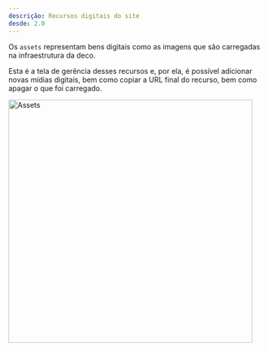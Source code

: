 ```yaml
---
descrição: Recursos digitais do site
desde: 2.0
---
```


Os `assets` representam bens digitais como as imagens que são carregadas na infraestrutura da deco.

Esta é a tela de gerência desses recursos e, por ela, é possível adicionar novas mídias digitais, bem como copiar a URL final do recurso, bem como apagar o que foi carregado.

<img width="480" alt="Assets" src="/docs/cms-capabilities/assets/assets.png">